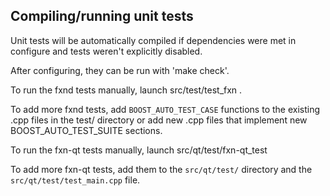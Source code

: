 Compiling/running unit tests
------------------------------------

Unit tests will be automatically compiled if dependencies were met in configure
and tests weren't explicitly disabled.

After configuring, they can be run with 'make check'.

To run the fxnd tests manually, launch src/test/test_fxn .

To add more fxnd tests, add `BOOST_AUTO_TEST_CASE` functions to the existing
.cpp files in the test/ directory or add new .cpp files that
implement new BOOST_AUTO_TEST_SUITE sections.

To run the fxn-qt tests manually, launch src/qt/test/fxn-qt_test

To add more fxn-qt tests, add them to the `src/qt/test/` directory and
the `src/qt/test/test_main.cpp` file.

